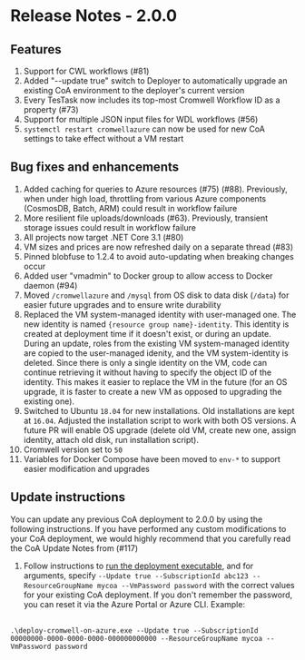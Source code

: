 # Release Notes - 2.0.0
## Features
1.  Support for CWL workflows (#81)
2.  Added "--update true" switch to Deployer to automatically upgrade an existing CoA environment to the deployer's current version
3.  Every TesTask now includes its top-most Cromwell Workflow ID as a property (#73)
4.  Support for multiple JSON input files for WDL workflows (#56)
5.  `systemctl restart cromwellazure` can now be used for new CoA settings to take effect without a VM restart

## Bug fixes and enhancements

1.  Added caching for queries to Azure resources (#75) (#88).  Previously, when under high load, throttling from various Azure components (CosmosDB, Batch, ARM) could result in workflow failure
2.  More resilient file uploads/downloads (#63).  Previously, transient storage issues could result in workflow failure
3.  All projects now target .NET Core 3.1 (#80)
4.  VM sizes and prices are now refreshed daily on a separate thread (#83)
5.  Pinned blobfuse to 1.2.4 to avoid auto-updating when breaking changes occur
6.  Added user "vmadmin" to Docker group to allow access to Docker daemon (#94)
7.  Moved `/cromwellazure` and `/mysql` from OS disk to data disk (`/data`) for easier future upgrades and to ensure write durability
8.  Replaced the VM system-managed identity with user-managed one. The new identity is named `{resource group name}-identity`. This identity is created at deployment time if it doesn't exist, or during an update. During an update, roles from the existing VM system-managed identity are copied to the user-managed idenity, and the VM system-identity is deleted. Since there is only a single identity on the VM, code can continue retrieving it without having to specify the object ID of the identity. This makes it easier to replace the VM in the future (for an OS upgrade, it is faster to create a new VM as opposed to upgrading the existing one).
9.  Switched to Ubuntu `18.04` for new installations. Old installations are kept at `16.04`. Adjusted the installation script to work with both OS versions. A future PR will enable OS upgrade (delete old VM, create new one, assign identity, attach old disk, run installation script).
10.  Cromwell version set to `50`
11.  Variables for Docker Compose have been moved to `env-*` to support easier modification and upgrades

## Update instructions

You can update any previous CoA deployment to 2.0.0 by using the following instructions.  If you have performed any custom modifications to your CoA deployment, we would highly recommend that you carefully read the CoA Update Notes from (#117)
1.  Follow instructions to [run the deployment executable](https://github.com/microsoft/CromwellOnAzure#run-the-deployment-executable), and for arguments, specify `--Update true --SubscriptionId abc123 --ResourceGroupName mycoa --VmPassword password` with the correct values for your existing CoA deployment. If you don't remember the password, you can reset it via the Azure Portal or Azure CLI.  Example:<br/><br/>
 
`.\deploy-cromwell-on-azure.exe --Update true --SubscriptionId 00000000-0000-0000-0000-000000000000 --ResourceGroupName mycoa --VmPassword password`